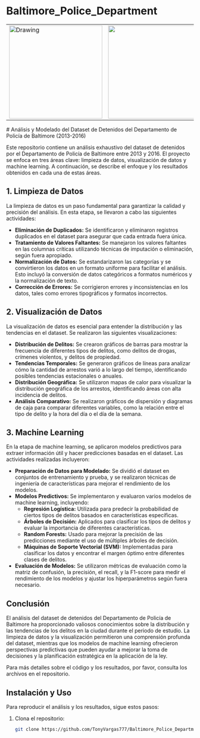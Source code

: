 # Baltimore_Police_Department
<table><tr>
<td> <img src=https://www.baltimorepolice.org/themes/custom/bpd/images/bpd_logo.png alt="Drawing" style="height: 250px;"/> </td>
<td> <img src=https://beam-images.warnermediacdn.com/BEAM_LWM_DELIVERABLES/1bc3aff5-0d6a-4c0b-8ed0-5716ca30ab3b/fbbc7a604f327cfa8a7bbe614a89be13a246d266.jpg?host=wbd-images.prod-vod.h264.io&partner=beamcom style="height: 250px;"/> </td>
</tr></table>
# Análisis y Modelado del Dataset de Detenidos del Departamento de Policía de Baltimore (2013-2016)

Este repositorio contiene un análisis exhaustivo del dataset de detenidos por el Departamento de Policía de Baltimore entre 2013 y 2016. El proyecto se enfoca en tres áreas clave: limpieza de datos, visualización de datos y machine learning. A continuación, se describe el enfoque y los resultados obtenidos en cada una de estas áreas.

## 1. Limpieza de Datos

La limpieza de datos es un paso fundamental para garantizar la calidad y precisión del análisis. En esta etapa, se llevaron a cabo las siguientes actividades:

- **Eliminación de Duplicados:** Se identificaron y eliminaron registros duplicados en el dataset para asegurar que cada entrada fuera única.
- **Tratamiento de Valores Faltantes:** Se manejaron los valores faltantes en las columnas críticas utilizando técnicas de imputación o eliminación, según fuera apropiado.
- **Normalización de Datos:** Se estandarizaron las categorías y se convirtieron los datos en un formato uniforme para facilitar el análisis. Esto incluyó la conversión de datos categóricos a formatos numéricos y la normalización de texto.
- **Corrección de Errores:** Se corrigieron errores y inconsistencias en los datos, tales como errores tipográficos y formatos incorrectos.

## 2. Visualización de Datos

La visualización de datos es esencial para entender la distribución y las tendencias en el dataset. Se realizaron las siguientes visualizaciones:

- **Distribución de Delitos:** Se crearon gráficos de barras para mostrar la frecuencia de diferentes tipos de delitos, como delitos de drogas, crímenes violentos, y delitos de propiedad.
- **Tendencias Temporales:** Se generaron gráficos de líneas para analizar cómo la cantidad de arrestos varió a lo largo del tiempo, identificando posibles tendencias estacionales o anuales.
- **Distribución Geográfica:** Se utilizaron mapas de calor para visualizar la distribución geográfica de los arrestos, identificando áreas con alta incidencia de delitos.
- **Análisis Comparativo:** Se realizaron gráficos de dispersión y diagramas de caja para comparar diferentes variables, como la relación entre el tipo de delito y la hora del día o el día de la semana.

## 3. Machine Learning

En la etapa de machine learning, se aplicaron modelos predictivos para extraer información útil y hacer predicciones basadas en el dataset. Las actividades realizadas incluyeron:

- **Preparación de Datos para Modelado:** Se dividió el dataset en conjuntos de entrenamiento y prueba, y se realizaron técnicas de ingeniería de características para mejorar el rendimiento de los modelos.
- **Modelos Predictivos:** Se implementaron y evaluaron varios modelos de machine learning, incluyendo:
  - **Regresión Logística:** Utilizada para predecir la probabilidad de ciertos tipos de delitos basados en características específicas.
  - **Árboles de Decisión:** Aplicados para clasificar los tipos de delitos y evaluar la importancia de diferentes características.
  - **Random Forests:** Usado para mejorar la precisión de las predicciones mediante el uso de múltiples árboles de decisión.
  - **Máquinas de Soporte Vectorial (SVM):** Implementadas para clasificar los datos y encontrar el margen óptimo entre diferentes clases de delitos.
- **Evaluación de Modelos:** Se utilizaron métricas de evaluación como la matriz de confusión, la precisión, el recall, y la F1-score para medir el rendimiento de los modelos y ajustar los hiperparámetros según fuera necesario.

## Conclusión

El análisis del dataset de detenidos del Departamento de Policía de Baltimore ha proporcionado valiosos conocimientos sobre la distribución y las tendencias de los delitos en la ciudad durante el periodo de estudio. La limpieza de datos y la visualización permitieron una comprensión profunda del dataset, mientras que los modelos de machine learning ofrecieron perspectivas predictivas que pueden ayudar a mejorar la toma de decisiones y la planificación estratégica en la aplicación de la ley.

Para más detalles sobre el código y los resultados, por favor, consulta los archivos en el repositorio.

## Instalación y Uso

Para reproducir el análisis y los resultados, sigue estos pasos:

1. Clona el repositorio:
   ```bash
   git clone https://github.com/TonyVargas777/Baltimore_Police_Department
